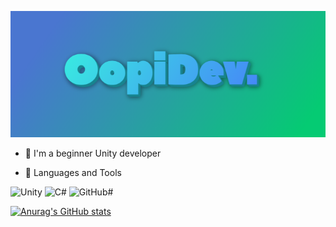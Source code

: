 ![Header](https://github.com/OOpipoo/OOpipoo/blob/main/assets/image.png)

- 🔭 I'm a beginner Unity developer

- 🌱 Languages and Tools

![Unity](https://img.shields.io/badge/-Unity-348DA1?style=for-the-badge&logo=Unity&logoColor=100A08)
![C#](https://img.shields.io/badge/-Csharp-348DA1?style=for-the-badge&logo=Csharp&logoColor=350288)
![GitHub#](https://img.shields.io/badge/-GitHub-348DA1?style=for-the-badge&logo=GitHub&logoColor=350288)

[![Anurag's GitHub stats](https://github-readme-stats.vercel.app/api?username=Oopipoo&show_icons=true&count_private=true)](https://github.com/anuraghazra/github-readme-stats)



 